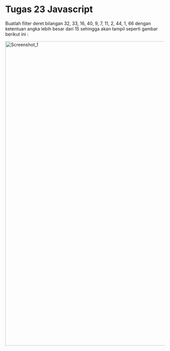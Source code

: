 # Tugas 23 Javascript

Buatlah filter deret bilangan 32, 33, 16, 40, 9, 7, 11, 2, 44, 1, 66 dengan ketentuan angka lebih besar dari 15 sehingga akan tampil seperti gambar berikut ini :

<img width="960" alt="Screenshot_1" src="https://lh5.googleusercontent.com/zNpHCRifjoTDLIFz6rBqs7sqj3ofjrSfu3jC6R6Prb0S7d7Nczt3xfB9kLyCuofOIYVNGAsQppYzd13VuzsvfQSaAQwTj4pMo6yaHM2v6vThpNwvTE7TO_AhfVJq6lUHMZ1Yuhrq1j-uN74"></img>
